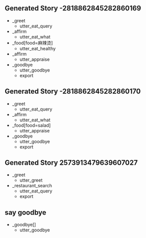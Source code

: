 ## Generated Story -2818862845282860169
* _greet
    - utter_eat_query
* _affirm
    - utter_eat_what
* _food[food=麻辣烫]
    - utter_eat_healthy
* _affirm
    - utter_appraise
* _goodbye
    - utter_goodbye
    - export

## Generated Story -2818862845282860170
* _greet
    - utter_eat_query
* _affirm
    - utter_eat_what
* _food[food=salad]
    - utter_appraise
* _goodbye
    - utter_goodbye
    - export

## Generated Story 2573913479639607027
* _greet
    - utter_greet
* _restaurant_search
    - utter_eat_query
    - export

## say goodbye
* _goodbye[]
  - utter_goodbye